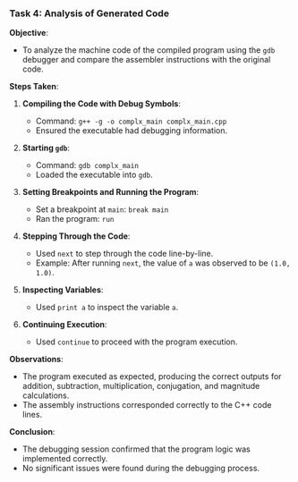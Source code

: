 ### Task 4: Analysis of Generated Code

**Objective**:
- To analyze the machine code of the compiled program using the `gdb` debugger and compare the assembler instructions with the original code.

**Steps Taken**:
1. **Compiling the Code with Debug Symbols**:
   - Command: `g++ -g -o complx_main complx_main.cpp`
   - Ensured the executable had debugging information.

2. **Starting `gdb`**:
   - Command: `gdb complx_main`
   - Loaded the executable into `gdb`.

3. **Setting Breakpoints and Running the Program**:
   - Set a breakpoint at `main`: `break main`
   - Ran the program: `run`

4. **Stepping Through the Code**:
   - Used `next` to step through the code line-by-line.
   - Example: After running `next`, the value of `a` was observed to be `(1.0, 1.0)`.

5. **Inspecting Variables**:
   - Used `print a` to inspect the variable `a`.

6. **Continuing Execution**:
   - Used `continue` to proceed with the program execution.

**Observations**:
- The program executed as expected, producing the correct outputs for addition, subtraction, multiplication, conjugation, and magnitude calculations.
- The assembly instructions corresponded correctly to the C++ code lines.

**Conclusion**:
- The debugging session confirmed that the program logic was implemented correctly.
- No significant issues were found during the debugging process.
